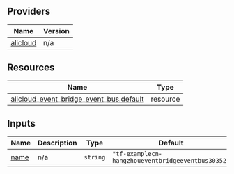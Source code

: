 <!-- BEGIN_TF_DOCS -->
## Providers

| Name | Version |
|------|---------|
| <a name="provider_alicloud"></a> [alicloud](#provider\_alicloud) | n/a |

## Resources

| Name | Type |
|------|------|
| [alicloud_event_bridge_event_bus.default](https://registry.terraform.io/providers/hashicorp/alicloud/latest/docs/resources/event_bridge_event_bus) | resource |

## Inputs

| Name | Description | Type | Default | Required |
|------|-------------|------|---------|:--------:|
| <a name="input_name"></a> [name](#input\_name) | n/a | `string` | `"tf-examplecn-hangzhoueventbridgeeventbus30352"` | no |
<!-- END_TF_DOCS -->    